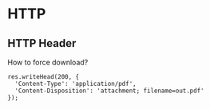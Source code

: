 # HTTP

## HTTP Header

How to force download?

```text
res.writeHead(200, {
  'Content-Type': 'application/pdf',
  'Content-Disposition': 'attachment; filename=out.pdf'
});
```

